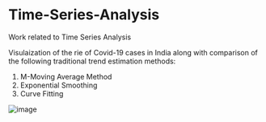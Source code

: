# Time-Series-Analysis
Work related to Time Series Analysis

Visulaization of the rie of Covid-19 cases in India along with comparison of the following traditional trend estimation methods:
1. M-Moving Average Method
2. Exponential Smoothing
3. Curve Fitting

![image](https://user-images.githubusercontent.com/58327067/116503423-b26d3780-a8d3-11eb-95e3-80b0fca38aec.png)
